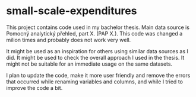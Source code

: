 # small-scale-expenditures

This project contains code used in my bachelor thesis.
Main data source is Pomocný analytický přehled, part X. (PAP X.).
This code was changed a milion times and probably does not work very well.

It might be used as an inspiration for others using similar data sources as I did.
It might be used to check the overall approach I used in the thesis.
It might not be suitable for an immediate usage on the same datasets.

I plan to update the code, make it more user friendly and remove the errors that occurred while renaming variables and columns, and while I tried to improve the code a bit.
